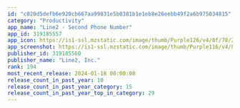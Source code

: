 ```yaml
---
id: "c020d5defb6e920cb667aa99831e5b0381b1e1eb8e26eebb49f2a6b975034815"
category: "Productivity"
app_name: "Line2 - Second Phone Number"
app_id: 319185557
app_icon: https://is1-ssl.mzstatic.com/image/thumb/Purple126/v4/0f/78/2c/0f782c80-94cb-7d10-4c14-f01b90e2c584/AppIcon-Line2-0-0-1x_U007emarketing-0-6-0-85-220.png/1024x1024bb.png
app_screenshot: https://is1-ssl.mzstatic.com/image/thumb/Purple116/v4/83/0e/7a/830e7a0c-6a1d-c43e-325f-b3fd9b8ee17f/73e9b48a-3e4e-44cc-8547-d029b8fd8eaf_J2_Web_Services_Line2_iOS_6.5_US_Screenshot_Revisions_230501_01.png/1284x2778bb.png
publisher_id: 319185560
publisher_name: "Line2, Inc."
rank: 194
most_recent_release: 2024-01-18 00:00:00
release_count_in_past_year: 10
release_count_in_past_year_category: 15
release_count_in_past_year_top_in_category: 29
---
```

